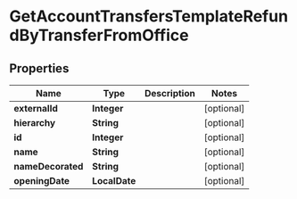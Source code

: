 

# GetAccountTransfersTemplateRefundByTransferFromOffice


## Properties

| Name | Type | Description | Notes |
|------------ | ------------- | ------------- | -------------|
|**externalId** | **Integer** |  |  [optional] |
|**hierarchy** | **String** |  |  [optional] |
|**id** | **Integer** |  |  [optional] |
|**name** | **String** |  |  [optional] |
|**nameDecorated** | **String** |  |  [optional] |
|**openingDate** | **LocalDate** |  |  [optional] |



